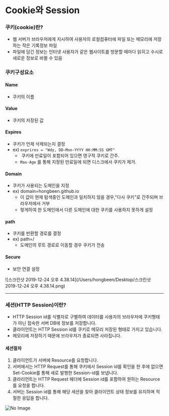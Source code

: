 # Cookie와 Session

### 쿠키(cookie)란?

- 웹 서버가 브라우저에게 지시하여 사용자의 로컬컴퓨터에 파일 또는 메모리에 저장하는 작은 기록정보 파일
- 파일에 담긴 정보는 인터넷 사용자가 같은 웹사이트를 방문할 때마다 읽히고 수시로 새로운 정보로 바뀔 수 있음

### 쿠키구성요소

#### Name

- 쿠키의 이름

#### Value

- 쿠키의 저장된 값

#### Expires

- 쿠키가 언제 삭제되는지 결정
- ex) `exprires = "Wdy, DD-Mon-YYYY HH:MM:SS GMT"`
  - ​	쿠키에 만료일이 포함되어 있으면 영구적 쿠키로 간주.
  - `Max-Age` 를 통해 지정된 만료일에 되면 디스크에서 쿠키가 제거.

#### Domain

- 쿠키가 사용되는 도메인을 지정
- ex) domain=hongbeen.github.io
  - 이 값이 현재 탐색중인 도메인과 일치하지 않을 경우,"다사 쿠키"로 간주되며 브라우저에서 거부
  - 렇게하여 한 도메인에서 다른 도메인에 대한 쿠키를 사용하지 못하게 설정

#### path

- 쿠키를 반환할 경로를 결정
- ex) path=/
  - 도메인의 루트 경로로 이동할 경우 쿠키가 전송

#### Secure

- 보안 연결 설정

![스크린샷 2019-12-24 오후 4.38.14](/Users/hongbeen/Desktop/스크린샷 2019-12-24 오후 4.38.14.png)



-------

### 세션(HTTP Session)이란?

- HTTP Session id를 식별자로 구별하여 데이터를 사용자의 브라우저에 쿠키형태가 아닌 접속한 서버 DB에 정보를 저장합니다.
- 클라이언트는 HTTP Session id를 쿠키로 메모리 저장된 형태로 가지고 있습니다.
- 메모리에 저장하기 때문에 브라우저가 종료되면 사라집니다.

#### 세션절차

1. 클라이언트가 서버에 Resource를 요청합니다.
2. 서버에서는 HTTP Request를 통해 쿠키에서  Session id를 확인을 한 후에 없으면 Set-Cookie를 통해 새로 발행한 Session-id를 보냅니다.
3. 클라리언트는 HTTP Request 헤더에 Session id를 포함하여 원하는 Resource를 요청을 합니다.
4. 서버는 Session id를 통해 해당 세션을 찾아 클라이언트 상태 정보를 유지하며 적절한 응답을 합니다.

![No Image](https://nesoy.github.io/assets/posts/20170317/5.PNG)